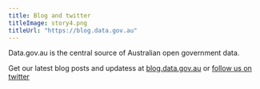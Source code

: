 ```yaml
---
title: Blog and twitter
titleImage: story4.png
titleUrl: "https://blog.data.gov.au"
---
```

<p>Data.gov.au is the central source of Australian open government data.</p>

<p>Get our latest blog posts and updatess at <a href="https://blog.data.gov.au">blog.data.gov.au</a> or <a href="https://twitter.com/datagovau">follow us on twitter</a></p>



